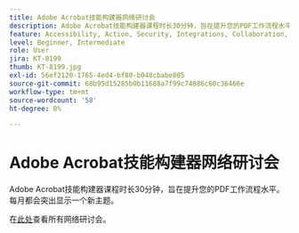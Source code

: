 ```yaml
---
title: Adobe Acrobat技能构建器网络研讨会
description: Adobe Acrobat技能构建器课程时长30分钟，旨在提升您的PDF工作流程水平
feature: Accessibility, Action, Security, Integrations, Collaboration, Edit PDF, Convert PDF, Share, Mobile, Skill Builder, Form
level: Beginner, Intermediate
role: User
jira: KT-8199
thumb: KT-8199.jpg
exl-id: 56ef2120-1765-4ed4-bf80-b048cbabe805
source-git-commit: 68b95d15285b0b11688a7f99c74086c60c36466e
workflow-type: tm+mt
source-wordcount: '58'
ht-degree: 0%

---
```


# Adobe Acrobat技能构建器网络研讨会

Adobe Acrobat技能构建器课程时长30分钟，旨在提升您的PDF工作流程水平。 每月都会突出显示一个新主题。

在[此处](https://teamwork.adobe.com/adobe-acrobat-skill-builder/)查看所有网络研讨会。